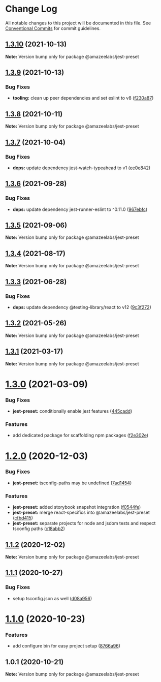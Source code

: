 # Change Log

All notable changes to this project will be documented in this file.
See [Conventional Commits](https://conventionalcommits.org) for commit guidelines.

## [1.3.10](https://github.com/AmazeeLabs/silverback-mono/compare/@amazeelabs/jest-preset@1.3.9...@amazeelabs/jest-preset@1.3.10) (2021-10-13)

**Note:** Version bump only for package @amazeelabs/jest-preset





## [1.3.9](https://github.com/AmazeeLabs/silverback-mono/compare/@amazeelabs/jest-preset@1.3.8...@amazeelabs/jest-preset@1.3.9) (2021-10-13)


### Bug Fixes

* **tooling:** clean up peer dependencies and set eslint to v8 ([f230a87](https://github.com/AmazeeLabs/silverback-mono/commit/f230a8761ef5980cd202d5da514aeeced2defe3f))





## [1.3.8](https://github.com/AmazeeLabs/silverback-mono/compare/@amazeelabs/jest-preset@1.3.7...@amazeelabs/jest-preset@1.3.8) (2021-10-11)

**Note:** Version bump only for package @amazeelabs/jest-preset





## [1.3.7](https://github.com/AmazeeLabs/silverback-mono/compare/@amazeelabs/jest-preset@1.3.6...@amazeelabs/jest-preset@1.3.7) (2021-10-04)


### Bug Fixes

* **deps:** update dependency jest-watch-typeahead to v1 ([ee0e842](https://github.com/AmazeeLabs/silverback-mono/commit/ee0e842624907615ec7a33629346abad6448fe88))





## [1.3.6](https://github.com/AmazeeLabs/silverback-mono/compare/@amazeelabs/jest-preset@1.3.5...@amazeelabs/jest-preset@1.3.6) (2021-09-28)


### Bug Fixes

* **deps:** update dependency jest-runner-eslint to ^0.11.0 ([967ebfc](https://github.com/AmazeeLabs/silverback-mono/commit/967ebfcce593b5cc0dc7e0cf682f9e491903974f))





## [1.3.5](https://github.com/AmazeeLabs/silverback-mono/compare/@amazeelabs/jest-preset@1.3.4...@amazeelabs/jest-preset@1.3.5) (2021-09-06)

**Note:** Version bump only for package @amazeelabs/jest-preset





## [1.3.4](https://github.com/AmazeeLabs/silverback-mono/compare/@amazeelabs/jest-preset@1.3.3...@amazeelabs/jest-preset@1.3.4) (2021-08-17)

**Note:** Version bump only for package @amazeelabs/jest-preset





## [1.3.3](https://github.com/AmazeeLabs/silverback-mono/compare/@amazeelabs/jest-preset@1.3.2...@amazeelabs/jest-preset@1.3.3) (2021-06-28)


### Bug Fixes

* **deps:** update dependency @testing-library/react to v12 ([9c3f272](https://github.com/AmazeeLabs/silverback-mono/commit/9c3f272bd47b5d1c08a67f003f69145a1553e5ca))





## [1.3.2](https://github.com/AmazeeLabs/silverback-mono/compare/@amazeelabs/jest-preset@1.3.1...@amazeelabs/jest-preset@1.3.2) (2021-05-26)

**Note:** Version bump only for package @amazeelabs/jest-preset





## [1.3.1](https://github.com/AmazeeLabs/silverback-mono/compare/@amazeelabs/jest-preset@1.3.0...@amazeelabs/jest-preset@1.3.1) (2021-03-17)

**Note:** Version bump only for package @amazeelabs/jest-preset





# [1.3.0](https://github.com/AmazeeLabs/silverback-mono/compare/@amazeelabs/jest-preset@1.2.0...@amazeelabs/jest-preset@1.3.0) (2021-03-09)


### Bug Fixes

* **jest-preset:** conditionally enable jest features ([445cadd](https://github.com/AmazeeLabs/silverback-mono/commit/445cadd03acf3e5b88f1c7a934b5f652e40908d5))


### Features

* add dedicated package for scaffolding npm packages ([f2e302e](https://github.com/AmazeeLabs/silverback-mono/commit/f2e302e30cc8b8e27a2da291a21fb1a8ea1f9e8b))





# [1.2.0](https://github.com/AmazeeLabs/silverback-mono/compare/@amazeelabs/jest-preset@1.1.2...@amazeelabs/jest-preset@1.2.0) (2020-12-03)


### Bug Fixes

* **jest-preset:** tsconfig-paths may be undefined ([7ad1454](https://github.com/AmazeeLabs/silverback-mono/commit/7ad1454c3ceefb20859951005e062c86fd30b5dc))


### Features

* **jest-preset:** added storybook snapshot integration ([f0544fe](https://github.com/AmazeeLabs/silverback-mono/commit/f0544fe648203aa97d31e8711864e20c7bedb9f6))
* **jest-preset:** merge react-specifics into @amazeelabs/jest-preset ([cfbd415](https://github.com/AmazeeLabs/silverback-mono/commit/cfbd4159c9354782fd4e45b0e27da8175a2fdcbf))
* **jest-preset:** separate projects for node and jsdom tests and respect tsconfig paths ([c18abb2](https://github.com/AmazeeLabs/silverback-mono/commit/c18abb2cc357bbe126335ccb4c889ba03fe9d54a))





## [1.1.2](https://github.com/AmazeeLabs/silverback-mono/compare/@amazeelabs/jest-preset@1.1.1...@amazeelabs/jest-preset@1.1.2) (2020-12-02)

**Note:** Version bump only for package @amazeelabs/jest-preset





## [1.1.1](https://github.com/AmazeeLabs/silverback-mono/compare/@amazeelabs/jest-preset@1.1.0...@amazeelabs/jest-preset@1.1.1) (2020-10-27)


### Bug Fixes

* setup tsconfig.json as well ([d08a956](https://github.com/AmazeeLabs/silverback-mono/commit/d08a9562a550018dcdb003296434c44a8fe6b110))





# [1.1.0](https://github.com/AmazeeLabs/silverback-mono/compare/@amazeelabs/jest-preset@1.0.1...@amazeelabs/jest-preset@1.1.0) (2020-10-23)


### Features

* add configure bin for easy project setup ([8766a96](https://github.com/AmazeeLabs/silverback-mono/commit/8766a966ef5cfb400a7f99ba5fe74975894f911d))





## 1.0.1 (2020-10-21)

**Note:** Version bump only for package @amazeelabs/jest-preset
